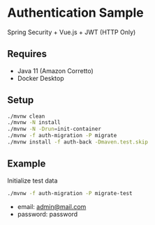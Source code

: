 # Authentication Sample

Spring Security + Vue.js + JWT (HTTP Only) 

## Requires

 - Java 11 (Amazon Corretto)
 - Docker Desktop

## Setup

```sh
./mvnw clean
./mvnw -N install
./mvnw -N -Drun=init-container
./mvnw -f auth-migration -P migrate
./mvnw install -f auth-back -Dmaven.test.skip
```

## Example

Initialize test data
```sh
./mvnw -f auth-migration -P migrate-test
```

 - email: admin@mail.com
 - password: password
